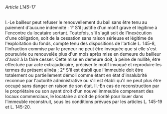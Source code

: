 ###### Article L145-17

I.-Le bailleur peut refuser le renouvellement du bail sans être tenu au paiement d'aucune indemnité : 1° S'il justifie d'un motif grave et légitime à l'encontre du locataire sortant. Toutefois, s'il s'agit soit de l'inexécution d'une obligation, soit de la cessation sans raison sérieuse et légitime de l'exploitation du fonds, compte tenu des dispositions de l'article L. 145-8, l'infraction commise par le preneur ne peut être invoquée que si elle s'est poursuivie ou renouvelée plus d'un mois après mise en demeure du bailleur d'avoir à la faire cesser. Cette mise en demeure doit, à peine de nullité, être effectuée par acte extrajudiciaire, préciser le motif invoqué et reproduire les termes du présent alinéa ; 2° S'il est établi que l'immeuble doit être totalement ou partiellement démoli comme étant en état d'insalubrité reconnue par l'autorité administrative ou s'il est établi qu'il ne peut plus être occupé sans danger en raison de son état. II.-En cas de reconstruction par le propriétaire ou son ayant droit d'un nouvel immeuble comprenant des locaux commerciaux, le locataire a droit de priorité pour louer dans l'immeuble reconstruit, sous les conditions prévues par les articles L. 145-19 et L. 145-20.

